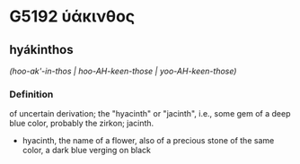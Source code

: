 # G5192 ὑάκινθος

## hyákinthos

_(hoo-ak'-in-thos | hoo-AH-keen-those | yoo-AH-keen-those)_

### Definition

of uncertain derivation; the "hyacinth" or "jacinth", i.e., some gem of a deep blue color, probably the zirkon; jacinth.

- hyacinth, the name of a flower, also of a precious stone of the same color, a dark blue verging on black

